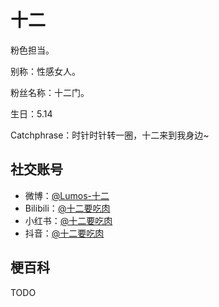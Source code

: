 # 十二

粉色担当。

别称：性感女人。

粉丝名称：十二门。

生日：5.14

Catchphrase：时针时针转一圈，十二来到我身边~

## 社交账号

- 微博：[@Lumos-十二](https://weibo.com/u/7746712513)
- Bilibili：[@十二要吃肉](https://space.bilibili.com/29065878)
- 小红书：[@十二要吃肉](https://www.xiaohongshu.com/user/profile/644402a3000000001f0331e0)
- 抖音：[@十二要吃肉](https://www.douyin.com/user/MS4wLjABAAAAno2oTDkpZe12SCQyJdqPa_01Cdf1DYswVlx4XjybsAI)

## 梗百科

TODO